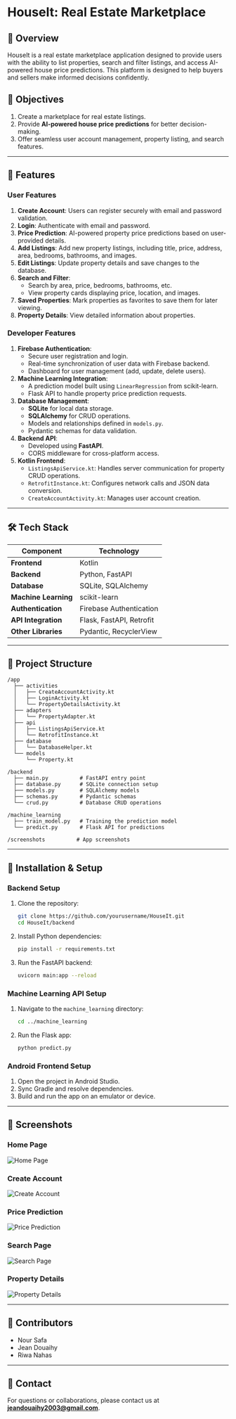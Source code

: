 # HouseIt: Real Estate Marketplace

## 📌 Overview
HouseIt is a real estate marketplace application designed to provide users with the ability to list properties, search and filter listings, and access AI-powered house price predictions. This platform is designed to help buyers and sellers make informed decisions confidently.

## 🎯 Objectives
1. Create a marketplace for real estate listings.
2. Provide **AI-powered house price predictions** for better decision-making.
3. Offer seamless user account management, property listing, and search features.

---

## 🚀 Features

### User Features
1. **Create Account**: Users can register securely with email and password validation.
2. **Login**: Authenticate with email and password.
3. **Price Prediction**: AI-powered property price predictions based on user-provided details.
4. **Add Listings**: Add new property listings, including title, price, address, area, bedrooms, bathrooms, and images.
5. **Edit Listings**: Update property details and save changes to the database.
6. **Search and Filter**:
   - Search by area, price, bedrooms, bathrooms, etc.
   - View property cards displaying price, location, and images.
7. **Saved Properties**: Mark properties as favorites to save them for later viewing.
8. **Property Details**: View detailed information about properties.

### Developer Features
1. **Firebase Authentication**:
   - Secure user registration and login.
   - Real-time synchronization of user data with Firebase backend.
   - Dashboard for user management (add, update, delete users).
2. **Machine Learning Integration**:
   - A prediction model built using `LinearRegression` from scikit-learn.
   - Flask API to handle property price prediction requests.
3. **Database Management**:
   - **SQLite** for local data storage.
   - **SQLAlchemy** for CRUD operations.
   - Models and relationships defined in `models.py`.
   - Pydantic schemas for data validation.
4. **Backend API**:
   - Developed using **FastAPI**.
   - CORS middleware for cross-platform access.
5. **Kotlin Frontend**:
   - `ListingsApiService.kt`: Handles server communication for property CRUD operations.
   - `RetrofitInstance.kt`: Configures network calls and JSON data conversion.
   - `CreateAccountActivity.kt`: Manages user account creation.

---

## 🛠 Tech Stack

| Component            | Technology                          |
|----------------------|-------------------------------------|
| **Frontend**         | Kotlin                              |
| **Backend**          | Python, FastAPI                    |
| **Database**         | SQLite, SQLAlchemy                 |
| **Machine Learning** | scikit-learn                       |
| **Authentication**   | Firebase Authentication            |
| **API Integration**  | Flask, FastAPI, Retrofit           |
| **Other Libraries**  | Pydantic, RecyclerView             |

---

## 📁 Project Structure

```
/app
  ├── activities
  │   ├── CreateAccountActivity.kt
  │   ├── LoginActivity.kt
  │   └── PropertyDetailsActivity.kt
  ├── adapters
  │   └── PropertyAdapter.kt
  ├── api
  │   ├── ListingsApiService.kt
  │   └── RetrofitInstance.kt
  ├── database
  │   └── DatabaseHelper.kt
  └── models
      └── Property.kt

/backend
  ├── main.py          # FastAPI entry point
  ├── database.py      # SQLite connection setup
  ├── models.py        # SQLAlchemy models
  ├── schemas.py       # Pydantic schemas
  └── crud.py          # Database CRUD operations

/machine_learning
  ├── train_model.py   # Training the prediction model
  └── predict.py       # Flask API for predictions

/screenshots          # App screenshots
```

---

## 🔧 Installation & Setup

### Backend Setup
1. Clone the repository:
   ```bash
   git clone https://github.com/yourusername/HouseIt.git
   cd HouseIt/backend
   ```

2. Install Python dependencies:
   ```bash
   pip install -r requirements.txt
   ```

3. Run the FastAPI backend:
   ```bash
   uvicorn main:app --reload
   ```

### Machine Learning API Setup
1. Navigate to the `machine_learning` directory:
   ```bash
   cd ../machine_learning
   ```

2. Run the Flask app:
   ```bash
   python predict.py
   ```

### Android Frontend Setup
1. Open the project in Android Studio.
2. Sync Gradle and resolve dependencies.
3. Build and run the app on an emulator or device.

---

## 🎨 Screenshots

### Home Page
![Home Page](screenshots/HomePage.png)

### Create Account
![Create Account](screenshots/CreateAccount.png)

### Price Prediction
![Price Prediction](screenshots/PricePrediction.png)

### Search Page
![Search Page](screenshots/SearchPage.png)

### Property Details
![Property Details](screenshots/PropertyDetails.png)

---

## 👥 Contributors
- Nour Safa
- Jean Douaihy
- Riwa Nahas

---

## 📧 Contact
For questions or collaborations, please contact us at **jeandouaihy2003@gmail.com**.
